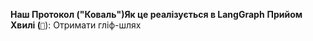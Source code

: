 **Наш Протокол ("Коваль")Як це реалізується в LangGraph**
**Прийом Хвилі (**`🌊`): Отримати гліф-шлях